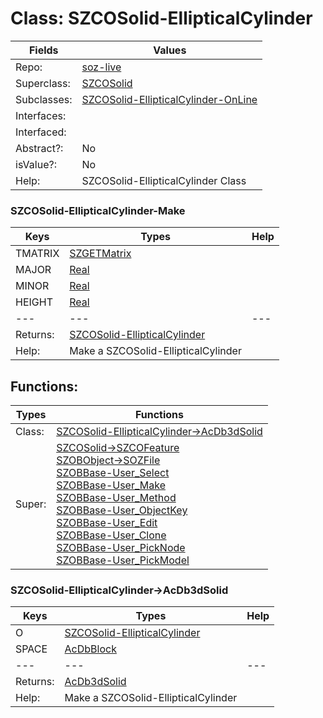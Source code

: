 
# Class:	SZCOSolid-EllipticalCylinder

| Fields | Values |
| --------- | --------- |
| Repo: | [soz-live](/repos/soz-live.html) |
| Superclass: | [SZCOSolid](SZCOSolid.html) |
| Subclasses: | [SZCOSolid-EllipticalCylinder-OnLine](SZCOSolid-EllipticalCylinder-OnLine.html) |
| Interfaces: |  |
| Interfaced: |  |
| Abstract?: | No |
| isValue?: | No |
| Help: | SZCOSolid-EllipticalCylinder Class |

### SZCOSolid-EllipticalCylinder-Make

| Keys | Types | Help |
| --------- | --------- | --------- |
| TMATRIX | [SZGETMatrix](SZGETMatrix.html) |  |
| MAJOR | [Real](Real.html) |  |
| MINOR | [Real](Real.html) |  |
| HEIGHT | [Real](Real.html) |  |
| --- | --- | --- |
| Returns: | [SZCOSolid-EllipticalCylinder](SZCOSolid-EllipticalCylinder.html) |
| Help: | Make a SZCOSolid-EllipticalCylinder |


## Functions:

| Types | Functions |
| --------- | --------- |
| Class: | [SZCOSolid-EllipticalCylinder->AcDb3dSolid](#SZCOSolid-EllipticalCylinder->AcDb3dSolid) |
| Super: | [SZCOSolid->SZCOFeature](SZCOSolid.html) <br> [SZOBObject->SOZFile](SZOBObject.html) <br> [SZOBBase-User_Select](SZOBBase.html) <br> [SZOBBase-User_Make](SZOBBase.html) <br> [SZOBBase-User_Method](SZOBBase.html) <br> [SZOBBase-User_ObjectKey](SZOBBase.html) <br> [SZOBBase-User_Edit](SZOBBase.html) <br> [SZOBBase-User_Clone](SZOBBase.html) <br> [SZOBBase-User_PickNode](SZOBBase.html) <br> [SZOBBase-User_PickModel](SZOBBase.html) |


### SZCOSolid-EllipticalCylinder->AcDb3dSolid

| Keys | Types | Help |
| --------- | --------- | --------- |
| O | [SZCOSolid-EllipticalCylinder](SZCOSolid-EllipticalCylinder.html) |  |
| SPACE | [AcDbBlock](AcDbBlock.html) |  |
| --- | --- | --- |
| Returns: | [AcDb3dSolid](AcDb3dSolid.html) |
| Help: | Make a SZCOSolid-EllipticalCylinder |

